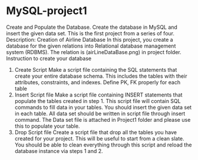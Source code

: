# MySQL-project1
Create and Populate the Database. Create the database in MySQL and insert the given data set. This is the first project from a series of four. 
Description: Creation of Airline Database 
In this project, you create a database for the given relations into Relational database management system (RDBMS). The relation is (airLineDataBase.png) in project folder. 
Instruction to create your database 
1. Create Script 
Make a script file containing the SQL statements that create your entire database schema. This includes the tables with their attributes, constraints, and indexes. Define PK, FK properly for each table 
2. Insert Script file 
Make a script file containing INSERT statements that populate the tables created in step 1. This script file will contain SQL commands to fill data in your tables. You should insert the given data set in each table. All data set should be written in script file through insert command. The Data set file is attached in Project1 folder and please use this to populate your table. 
3. Drop Script file 
Create a script file that drop all the tables you have created for your project. This will be useful to start from a clean slate. You should be able to clean everything through this script and reload the database instance via steps 1 and 2. 
 


